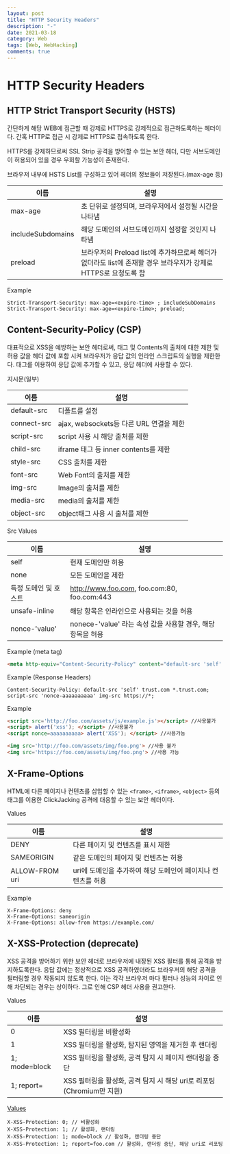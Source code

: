 ```yaml
---
layout: post
title: "HTTP Security Headers"
description: "-"
date: 2021-03-18
category: Web
tags: [Web, WebHacking]
comments: true
---
```

# HTTP Security Headers

## HTTP Strict Transport Security (HSTS)

간단하게 해당 WEB에 접근할 때 강제로 HTTPS로 강제적으로 접근하도록하는 헤더이다. 간혹 HTTP로 접근 시 강제로 HTTPS로 접속하도록 한다.

HTTPS를 강제하므로써 SSL Strip 공격을 방어할 수 있는 보안 헤더, 다만 서브도메인이 허용되어 있을 경우 우회할 가능성이 존재한다.

브라우저 내부에 HSTS List를 구성하고 있어 헤더의 정보들이 저장된다.(max-age 등)

|이름|설명|
|------|---|
|max-age|초 단위로 설정되며, 브라우저에서 설정될 시간을 나타냄|
|includeSubdomains|해당 도메인의 서브도메인까지 설정할 것인지 나타냄|
|preload|브라우저의 Preload list에 추가하므로써 헤더가 없더라도 list에 존재할 경우 브라우저가 강제로 HTTPS로 요청도록 함|

Example

```
Strict-Transport-Security: max-age=<expire-time> ; includeSubDomains
Strict-Transport-Security: max-age=<expire-time>; preload;
```

## Content-Security-Policy (CSP)

대표적으로 XSS을 예방하는 보안 헤더로써, 태그 및 Contents의 출처에 대한 제한 및 허용 값을 헤더 값에 포함 시켜 브라우저가 응답 값의 인라인 스크립트의 실행을 제한한다. <meta> 태그를 이용하여 응답 값에 추가할 수 있고, 응답 헤더에 사용할 수 있다.

지시문(일부)

|이름|설명|
|---|---|
|default-src|디폴트를 설정|
|connect-src|ajax, websockets등 다른 URL 연결을 제한|
|script-src|script 사용 시 해당 출처를 제한|
|child-src|iframe 태그 등 inner contents를 제한|
|style-src|CSS 출처를 제한|
|font-src|Web Font의 출처를 제한|
|img-src|Image의 출처를 제한|
|media-src|media의 출처를 제한|
|object-src|object태그 사용 시 출처를 제한|

Src Values

|이름|설명|
|---|---|
|self|현재 도메인만 허용|
|none|모든 도메인을 제한|
|특정 도메인 및 호스트|http://www.foo.com, foo.com:80, foo.com:443|
|unsafe-inline|해당 항목은 인라인으로 사용되는 것을 허용|
|nonce-'value'|nonece-'value' 라는 속성 값을 사용할 경우, 해당 항목을 허용|

Example (meta tag)

```html
<meta http-equiv="Content-Security-Policy" content="default-src 'self' trust.com *.trust.com; script-src 'nonce-aaaaaaaaaa' img-src https://*;">
```

Example (Response Headers)

```
Content-Security-Policy: default-src 'self' trust.com *.trust.com; script-src 'nonce-aaaaaaaaaa' img-src https://*;
```

Example

```html
<script src='http://foo.com/assets/js/example.js'></script> //사용불가
<script> alert('xss'); </script> //사용불가
<script nonce=aaaaaaaaaa> alert('XSS'); </script> //사용가능

<img src='http://foo.com/assets/img/foo.png'> //사용 불가
<img src='https://foo.com/assets/img/foo.png'> //사용 가능
```

## X-Frame-Options

HTML에 다른 페이지나 컨텐츠를 삽입할 수 있는 `<frame>`, `<iframe>`, `<object>` 등의 태그를 이용한 ClickJacking 공격에 대응할 수 있는 보안 헤더이다.

Values

|이름|설명|
|---|---|
|DENY|다른 페이지 및 컨텐츠를 표시 제한|
|SAMEORIGIN|같은 도메인의 페이지 및 컨텐츠는 허용|
|ALLOW-FROM uri|uri에 도메인을 추가하여 해당 도메인이 페이지나 컨텐츠를 허용|


Example

```
X-Frame-Options: deny
X-Frame-Options: sameorigin
X-Frame-Options: allow-from https://example.com/
```

## X-XSS-Protection (deprecate)

XSS 공격을 방어하기 위한 보안 헤더로 브라우저에 내장된 XSS 필터를 통해 공격을 방지하도록한다. 응답 값에는 정상적으로 XSS 공격하였더라도 브라우저의 해당 공격을 필터링할 경우 작동되지 않도록 한다. 이는 각각 브라우저 마다 필터나 성능의 차이로 인해 차단되는 경우는 상이하다. 그로 인해 CSP 헤더 사용을 권고한다.

Values

|이름|설명|
|---|---|
|0|XSS 필터링을 비활성화|
|1|XSS 필터링을 활성화, 탐지된 영역을 제거한 후 랜더링|
|1; mode=block|XSS 필터링을 활성화, 공격 탐지 시 페이지 랜더링을 중단|
|1; report=<repoting-uri>|XSS 필터링을 활성화, 공격 탐지 시 해당 uri로 리포팅 (Chromium만 지원)|

[Values](https://www.notion.so/abcfc3697be140749fa57e33568b7209)

```
X-XSS-Protection: 0; // 비활성화
X-XSS-Protection: 1; // 활성화, 랜더링
X-XSS-Protection: 1; mode=block // 활성화, 랜더링 중단
X-XSS-Protection: 1; report=foo.com // 활성화, 랜더링 중단, 해당 uri로 리포팅
```